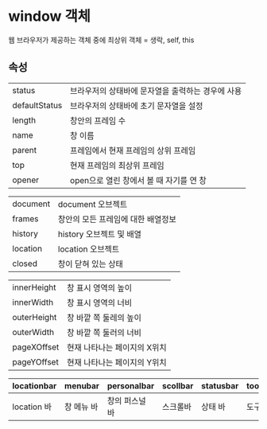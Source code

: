 # window 객체 
웹 브라우저가 제공하는 객체 중에 최상위 객체 = 생락, self, this
## 속성
| | |
|--|--|
|status|브라우저의 상태바에 문자열을 출력하는 경우에 사용|
|defaultStatus|브라우저의 상태바에 초기 문자열을 설정|
|length|창안의 프레임 수|
|name|창 이름|
|parent|프레임에서 현재 프레임의 상위 프레임|
|top|현재 프레임의 최상위 프레임|
|opener|open으로 열린 창에서 볼 때 자기를 연 창|

| | |
|--|--|
|document|document 오브젝트
|frames|창안의 모든 프레임에 대한 배열정보
|history|history 오브젝트 및 배열
|location|location 오브젝트
|closed|창이 닫혀 있는 상태

| | |
|--|--|
|innerHeight|창 표시 영역의 높이|
|innerWidth|창 표시 영역의 너비|
|outerHeight|창 바깥 쪽 둘레의 높이|
|outerWidth|창 바깥 쪽 둘러의 너비|
|pageXOffset|현재 나타나는 페이지의 X위치|
|pageYOffset|현재 나타나는 페이지의 Y위치|


locationbar| menubar|personalbar|scollbar|statusbar|toolbar
|--|--|--|--|--|--| 
|location 바|창 메뉴 바|창의 퍼스널 바|스크롤바|상태 바|도구 바

